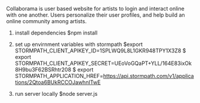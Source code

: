 Collaborama is user based website for artists to login and interact online with one another. Users personalize their user profiles, and help build an online community among artists.

1. install dependencies 
$npm install

2. set up envirnment variables with stormpath 
$export STORMPATH_CLIENT_APIKEY_ID=1SPLWQ9L8L1GKR948TPY1X3Z8
$ export STORMPATH_CLIENT_APIKEY_SECRET=UEoVoGQaPT+YLL/164E83ixOk8H9bu3F62BSRhtr208
$ export STORMPATH_APPLICATION_HREF=https://api.stormpath.com/v1/applications/2Qtoa6BUkRCCOJawhnITwE

3. run server locally 
$node server.js
